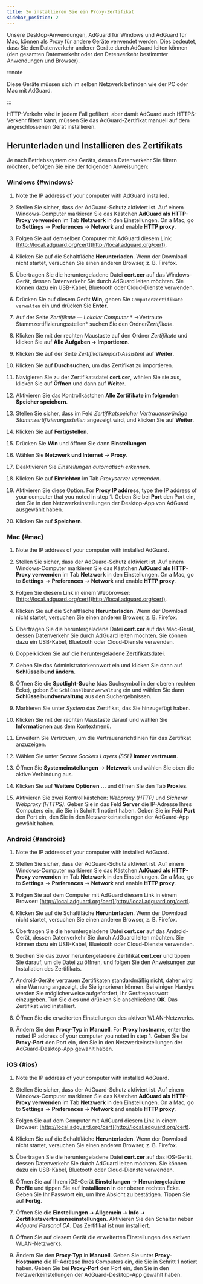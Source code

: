 ```yaml
---
title: So installieren Sie ein Proxy-Zertifikat
sidebar_position: 2
---
```


Unsere Desktop-Anwendungen, AdGuard für Windows und AdGuard für Mac, können als Proxy für andere Geräte verwendet werden. Dies bedeutet, dass Sie den Datenverkehr anderer Geräte durch AdGuard leiten können (den gesamten Datenverkehr oder den Datenverkehr bestimmter Anwendungen und Browser).

:::note

Diese Geräte müssen sich im selben Netzwerk befinden wie der PC oder Mac mit AdGuard.

:::

HTTP-Verkehr wird in jedem Fall gefiltert, aber damit AdGuard auch HTTPS-Verkehr filtern kann, müssen Sie das AdGuard-Zertifikat manuell auf dem angeschlossenen Gerät installieren.

## Herunterladen und Installieren des Zertifikats

Je nach Betriebssystem des Geräts, dessen Datenverkehr Sie filtern möchten, befolgen Sie eine der folgenden Anweisungen:

### Windows {#windows}

1. Note the IP address of your computer with AdGuard installed.

1. Stellen Sie sicher, dass der AdGuard-Schutz aktiviert ist. Auf einem Windows-Computer markieren Sie das Kästchen **AdGuard als HTTP-Proxy verwenden** im Tab **Netzwerk** in den Einstellungen. On a Mac, go to **Settings** → **Preferences** → **Network** and enable **HTTP proxy**.

1. Folgen Sie auf demselben Computer mit AdGuard diesem Link: [http://local.adguard.org/cert](http://local.adguard.org/cert).

1. Klicken Sie auf die Schaltfläche **Herunterladen**. Wenn der Download nicht startet, versuchen Sie einen anderen Browser, z. B. Firefox.

1. Übertragen Sie die heruntergeladene Datei **cert.cer** auf das Windows-Gerät, dessen Datenverkehr Sie durch AdGuard leiten möchten. Sie können dazu ein USB-Kabel, Bluetooth oder Cloud-Dienste verwenden.

1. Drücken Sie auf diesem Gerät **Win**, geben Sie `Computerzertifikate verwalten` ein und drücken Sie **Enter**.

1. Auf der Seite *Zertifikate — Lokaler Computer* * →Vertraute Stammzertifizierungsstellen* suchen Sie den Ordner*Zertifikate*.

1. Klicken Sie mit der rechten Maustaste auf den Ordner *Zertifikate* und klicken Sie auf **Alle Aufgaben** ➜ **Importieren**.

1. Klicken Sie auf der Seite *Zertifikatsimport-Assistent* auf **Weiter**.

1. Klicken Sie auf **Durchsuchen**, um das Zertifikat zu importieren.

1. Navigieren Sie zu der Zertifikatsdatei **cert.cer**, wählen Sie sie aus, klicken Sie auf **Öffnen** und dann auf **Weiter**.

1. Aktivieren Sie das Kontrollkästchen **Alle Zertifikate im folgenden Speicher speichern**.

1. Stellen Sie sicher, dass im Feld *Zertifikatspeicher* *Vertrauenswürdige Stammzertifizierungsstellen* angezeigt wird, und klicken Sie auf **Weiter**.

1. Klicken Sie auf **Fertigstellen**.

1. Drücken Sie **Win** und öffnen Sie dann **Einstellungen**.

1. Wählen Sie **Netzwerk und Internet** → **Proxy**.

1. Deaktivieren Sie *Einstellungen automatisch erkennen*.

1. Klicken Sie auf **Einrichten** im Tab *Proxyserver verwenden*.

1. Aktivieren Sie diese Option. For **Proxy IP address**, type the IP address of your computer that you noted in step 1. Geben Sie bei **Port** den Port ein, den Sie in den Netzwerkeinstellungen der Desktop-App von AdGuard ausgewählt haben.

1. Klicken Sie auf **Speichern**.

### Mac {#mac}

1. Note the IP address of your computer with installed AdGuard.

1. Stellen Sie sicher, dass der AdGuard-Schutz aktiviert ist. Auf einem Windows-Computer markieren Sie das Kästchen **AdGuard als HTTP-Proxy verwenden** im Tab **Netzwerk** in den Einstellungen. On a Mac, go to **Settings** → **Preferences** → **Network** and enable **HTTP proxy**.

1. Folgen Sie diesem Link in einem Webbrowser: [http://local.adguard.org/cert](http://local.adguard.org/cert).

1. Klicken Sie auf die Schaltfläche **Herunterladen**. Wenn der Download nicht startet, versuchen Sie einen anderen Browser, z. B. Firefox.

1. Übertragen Sie die heruntergeladene Datei **cert.cer** auf das Mac-Gerät, dessen Datenverkehr Sie durch AdGuard leiten möchten. Sie können dazu ein USB-Kabel, Bluetooth oder Cloud-Dienste verwenden.

1. Doppelklicken Sie auf die heruntergeladene Zertifikatsdatei.

1. Geben Sie das Administratorkennwort ein und klicken Sie dann auf **Schlüsselbund ändern**.

1. Öffnen Sie die **Spotlight-Suche** (das Suchsymbol in der oberen rechten Ecke), geben Sie `Schlüsselbundverwaltung` ein und wählen Sie dann **Schlüsselbundverwaltung** aus den Suchergebnissen.

1. Markieren Sie unter *System* das Zertifikat, das Sie hinzugefügt haben.

1. Klicken Sie mit der rechten Maustaste darauf und wählen Sie **Informationen** aus dem Kontextmenü.

1. Erweitern Sie *Vertrauen*, um die Vertrauensrichtlinien für das Zertifikat anzuzeigen.

1. Wählen Sie unter *Secure Sockets Layers (SSL)* **Immer vertrauen**.

1. Öffnen Sie **Systemeinstellungen** → **Netzwerk** und wählen Sie oben die aktive Verbindung aus.

1. Klicken Sie auf **Weitere Optionen …** und öffnen Sie den Tab **Proxies**.

1. Aktivieren Sie zwei Kontrollkästchen: *Webproxy (HTTP)* und *Sicherer Webproxy (HTTPS)*. Geben Sie in das Feld **Server** die IP-Adresse Ihres Computers ein, die Sie in Schritt 1 notiert haben. Geben Sie im Feld **Port** den Port ein, den Sie in den Netzwerkeinstellungen der AdGuard-App gewählt haben.

### Android {#android}

1. Note the IP address of your computer with installed AdGuard.

1. Stellen Sie sicher, dass der AdGuard-Schutz aktiviert ist. Auf einem Windows-Computer markieren Sie das Kästchen **AdGuard als HTTP-Proxy verwenden** im Tab **Netzwerk** in den Einstellungen. On a Mac, go to **Settings** → **Preferences** → **Network** and enable **HTTP proxy**.

1. Folgen Sie auf dem Computer mit AdGuard diesem Link in einem Browser: [http://local.adguard.org/cert](http://local.adguard.org/cert).

1. Klicken Sie auf die Schaltfläche **Herunterladen**. Wenn der Download nicht startet, versuchen Sie einen anderen Browser, z. B. Firefox.

1. Übertragen Sie die heruntergeladene Datei **cert.cer** auf das Android-Gerät, dessen Datenverkehr Sie durch AdGuard leiten möchten. Sie können dazu ein USB-Kabel, Bluetooth oder Cloud-Dienste verwenden.

1. Suchen Sie das zuvor heruntergeladene Zertifikat **cert.cer** und tippen Sie darauf, um die Datei zu öffnen, und folgen Sie den Anweisungen zur Installation des Zertifikats.

1. Android-Geräte vertrauen Zertifikaten standardmäßig nicht, daher wird eine Warnung angezeigt, die Sie ignorieren können. Bei einigen Handys werden Sie möglicherweise aufgefordert, Ihr Gerätepasswort einzugeben. Tun Sie dies und drücken Sie anschließend **OK**. Das Zertifikat wird installiert.

1. Öffnen Sie die erweiterten Einstellungen des aktiven WLAN-Netzwerks.

1. Ändern Sie den **Proxy-Typ** in **Manuell**. For **Proxy hostname**, enter the noted IP address of your computer you noted in step 1. Geben Sie bei **Proxy-Port** den Port ein, den Sie in den Netzwerkeinstellungen der AdGuard-Desktop-App gewählt haben.

### iOS {#ios}

1. Note the IP address of your computer with installed AdGuard.

1. Stellen Sie sicher, dass der AdGuard-Schutz aktiviert ist. Auf einem Windows-Computer markieren Sie das Kästchen **AdGuard als HTTP-Proxy verwenden** im Tab **Netzwerk** in den Einstellungen. On a Mac, go to **Settings** → **Preferences** → **Network** and enable **HTTP proxy**.

1. Folgen Sie auf dem Computer mit AdGuard diesem Link in einem Browser: [http://local.adguard.org/cert](http://local.adguard.org/cert).

1. Klicken Sie auf die Schaltfläche **Herunterladen**. Wenn der Download nicht startet, versuchen Sie einen anderen Browser, z. B. Firefox.

1. Übertragen Sie die heruntergeladene Datei **cert.cer** auf das iOS-Gerät, dessen Datenverkehr Sie durch AdGuard leiten möchten. Sie können dazu ein USB-Kabel, Bluetooth oder Cloud-Dienste verwenden.

1. Öffnen Sie auf Ihrem iOS-Gerät **Einstellungen** → **Heruntergeladene Profile** und tippen Sie auf **Installieren** in der oberen rechten Ecke. Geben Sie Ihr Passwort ein, um Ihre Absicht zu bestätigen. Tippen Sie auf **Fertig**.

1. Öffnen Sie die **Einstellungen** ➜ **Allgemein** ➜ **Info** ➜ **Zertifikatsvertrauenseinstellungen**. Aktivieren Sie den Schalter neben *Adguard Personal CA*. Das Zertifikat ist nun installiert.

1. Öffnen Sie auf diesem Gerät die erweiterten Einstellungen des aktiven WLAN-Netzwerks.

1. Ändern Sie den **Proxy-Typ** in **Manuell**. Geben Sie unter **Proxy-Hostname** die IP-Adresse Ihres Computers ein, die Sie in Schritt 1 notiert haben. Geben Sie bei **Proxy-Port** den Port ein, den Sie in den Netzwerkeinstellungen der AdGuard-Desktop-App gewählt haben.
